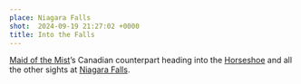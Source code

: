 ```yaml
---
place: Niagara Falls
shot:  2024-09-19 21:27:02 +0000
title: Into the Falls
---
```


[Maid of the Mist](https://en.wikipedia.org/wiki/Maid_of_the_Mist)’s Canadian counterpart heading into the [Horseshoe](https://en.wikipedia.org/wiki/Horseshoe_Falls) and all the other sights at [Niagara Falls](https://en.wikipedia.org/wiki/Niagara_Falls).
